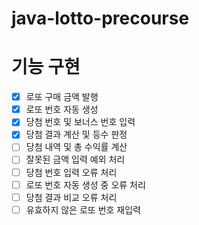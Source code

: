 # java-lotto-precourse

# 기능 구현
- [x] 로또 구매 금액 발행
- [x] 로또 번호 자동 생성
- [x] 당첨 번호 및 보너스 번호 입력
- [x] 당첨 결과 계산 및 등수 판정
- [ ] 당첨 내역 및 총 수익률 계산
- [ ] 잘못된 금액 입력 예외 처리
- [ ] 당첨 번호 입력 오류 처리
- [ ] 로또 번호 자동 생성 중 오류 처리
- [ ] 당첨 결과 비교 오류 처리
- [ ] 유효하지 않은 로또 번호 재입력